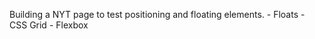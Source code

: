 Building a NYT page to test positioning and floating elements. 
    - Floats
    - CSS Grid
    - Flexbox
